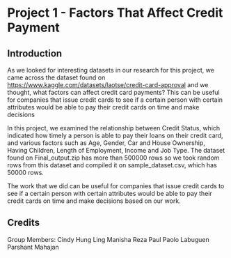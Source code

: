 # Project 1 - Factors That Affect Credit Payment

## Introduction

As we looked for interesting datasets in our research for this project, we came across the dataset found on https://www.kaggle.com/datasets/laotse/credit-card-approval and we thought, what factors can affect credit card payments? This can be useful for companies that issue credit cards to see if a certain person with certain attributes would be able to pay their credit cards on time and make decisions 

In this project, we examined the relationship between Credit Status, which indicated how timely a person is able to pay their loans on their credit card, and various factors such as Age, Gender, Car and House Ownership, Having Children, Length of Employment, Income and Job Type. The dataset found on Final_output.zip has more than 500000 rows so we took random rows from this dataset and compiled it on sample_dataset.csv, which has 50000 rows.

The work that we did can be useful for companies that issue credit cards to see if a certain person with certain attributes would be able to pay their credit cards on time and make decisions based on our work.

## Credits

Group Members:
Cindy Hung Ling
Manisha Reza Paul
Paolo Labuguen
Parshant Mahajan
